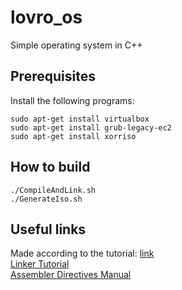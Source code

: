 # lovro_os
Simple operating system in C++

## Prerequisites
Install the following programs:  

```
sudo apt-get install virtualbox
sudo apt-get install grub-legacy-ec2 
sudo apt-get install xorriso 
```

## How to build

```
./CompileAndLink.sh
./GenerateIso.sh
```

## Useful links
Made according to the tutorial: [link](https://www.youtube.com/playlist?list=PLHh55M_Kq4OApWScZyPl5HhgsTJS9MZ6M)  
[Linker Tutorial](https://access.redhat.com/documentation/en-US/Red_Hat_Enterprise_Linux/4/html/Using_ld_the_GNU_Linker/script-format.html)  
[Assembler Directives Manual](ftp.gnu.org/old-gnu/Manuals/gas/html_chapter/as_7.html)  
